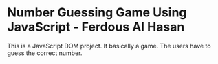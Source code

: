 # Number Guessing Game Using JavaScript - Ferdous Al Hasan
This is a JavaScript DOM project. It basically a game. The users have to guess the correct number. 

